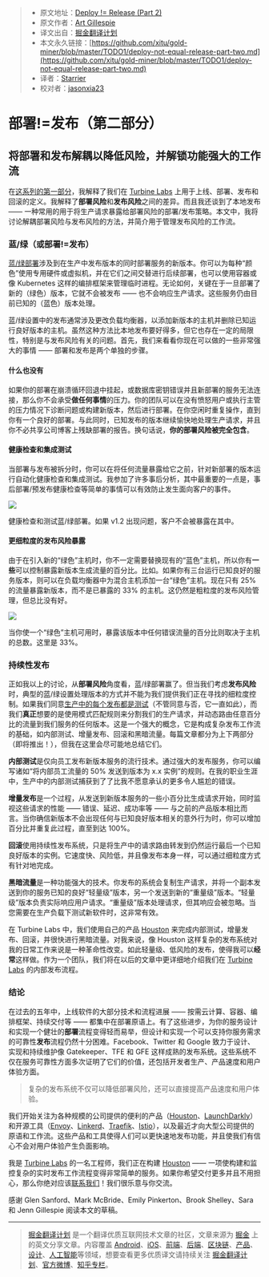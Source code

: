> * 原文地址：[Deploy != Release (Part 2)](https://blog.turbinelabs.io/deploy-not-equal-release-part-two-acbfe402a91c)
> * 原文作者：[Art Gillespie](https://blog.turbinelabs.io/@artgillespie?source=post_header_lockup)
> * 译文出自：[掘金翻译计划](https://github.com/xitu/gold-miner)
> * 本文永久链接：[https://github.com/xitu/gold-miner/blob/master/TODO1/deploy-not-equal-release-part-two.md](https://github.com/xitu/gold-miner/blob/master/TODO1/deploy-not-equal-release-part-two.md)
> * 译者：[Starrier](https://github.com/Starriers)
> * 校对者：[jasonxia23](https://github.com/jasonxia23)

# 部署!=发布（第二部分）

## 将部署和发布解耦以降低风险，并解锁功能强大的工作流

在[这系列的第一部分](https://medium.com/turbine-labs/deploy-not-equal-release-part-one-4724bc1e726b)，我解释了我们在 [Turbine Labs](https://turbinelabs.io) 上用于上线、部署、发布和回滚的定义。我解释了**部署风险**和**发布风险**之间的差异。而且我还谈到了本地发布 —— 一种常用的用于将生产请求暴露给部署风险的部署/发布策略。本文中，我将讨论解耦部署风险与发布风险的方法，并简介用于管理发布风险的工作流。

### 蓝/绿（或部署!=发布）

[蓝/绿部署](https://martinfowler.com/bliki/BlueGreenDeployment.html)涉及到在生产中发布版本的同时部署服务的新版本。你可以为每种“颜色”使用专用硬件或虚拟机，并在它们之间交替进行后续部署，也可以使用容器或像 Kubernetes 这样的编排框架来管理临时进程。无论如何，关键在于一旦部署了新的（绿色）版本，它就不会被发布 —— 也不会响应生产请求。这些服务仍由目前已知的（蓝色）版本处理。

蓝/绿设置中的发布通常涉及更改负载均衡器，以添加新版本的主机并删除已知运行良好版本的主机。虽然这种方法比本地发布要好得多，但它也存在一定的局限性，特别是与发布风险有关的问题。首先，我们来看看你现在可以做的一些非常强大的事情 —— 部署和发布是两个单独的步骤。

#### 什么也没有

如果你的部署在崩溃循环回退中挂起，或数据库密钥错误并且新部署的服务无法连接，那么你不会承受**做任何事情**的压力。你的团队可以在没有愤怒用户或执行主管的压力情况下诊断问题或构建新版本，然后进行部署。在你空闲时重复操作，直到你有一个良好的部署。与此同时，已知发布的版本继续愉快地处理生产请求，并且你不必共享公司博客上残缺部署的报告。换句话说，**你的部署风险被完全包含**。

#### 健康检查和集成测试

当部署与发布被拆分时，你可以在将任何流量暴露给它之前，针对新部署的版本运行自动化健康检查和集成测试。我参加了许多事后分析，其中最重要的一点是，事后部署/预发布健康检查等简单的事情可以有效防止发生面向客户的事件。

![](https://cdn-images-1.medium.com/max/800/1*YcCeIx4-FrWMS63ZaVqSRQ.png)

健康检查和测试蓝/绿部署。如果 v1.2 出现问题，客户不会被暴露在其中。

#### 更细粒度的发布风险暴露

由于在引入新的“绿色”主机时，你不一定需要替换现有的“蓝色”主机，所以你有**一些**可以控制暴露新版本生成流量的百分比。比如。如果你有三台运行已知良好的服务版本，则可以在负载均衡器中为混合主机添加一台“绿色”主机。现在只有 25% 的流量暴露新版本，而不是已暴露的 33% 的主机。这仍然是粗粒度的发布风险管理，但总比没有好。

![](https://cdn-images-1.medium.com/max/800/1*7D-TdjRuzt9wGX1dcMnitg.png)

当你使一个“绿色”主机可用时，暴露该版本中任何错误流量的百分比则取决于主机的总数。这里是 33%。

### 持续性发布

正如我以上的讨论，从**部署风险**角度看，蓝/绿部署赢了。但当我们考虑**发布风险**时，典型的蓝/绿设置处理版本的方式并不能为我们提供我们正在寻找的细粒度控制。如果我们同意[生产中的每个发布都是测试](https://medium.com/turbine-labs/every-release-is-a-production-test-b31d80f2bc74)（不管同意与否，它一直如此），而我们**真正**想要的是使用模式匹配规则来分割我们的生产请求，并动态路由任意百分比的流量到我们服务的任何版本。这是一个强大的概念，它是构成复杂发布工作流的基础，如内部测试、增量发布、回滚和黑暗流量。每篇文章都分为上下两部分（即将推出！），但我在这里会尽可能地总结它们。

**内部测试**是仅向员工发布新版本服务的流行技术。通过强大的发布服务，你可以编写诸如“将内部员工流量的 50% 发送到版本为 x.x 实例”的规则。在我的职业生涯中，生产中的内部测试捕获到了了比我不愿意承认的更多令人尴尬的错误。

**增量发布**是一个过程，从发送到新版本服务的一些小百分比生成请求开始，同时监视这些请求的性能 —— 错误、延迟、成功率等 —— 与之前的产品版本相比而言。当你确信新版本不会出现任何与已知良好版本相关的意外行为时，你可以增加百分比并重复此过程，直至到达 100%。

**回滚**使用持续性发布系统，只是将生产中的请求路由转发到仍然运行最后一个已知良好版本的实例。它速度快、风险低，并且像发布本身一样，可以通过细粒度方式有针对地完成。

**黑暗流量**是一种功能强大的技术。你发布的系统会复制生产请求，并将一个副本发送到你的服务已知的良好“轻量级”版本，另一个发送到新的“重量级”版本。“轻量级”版本负责实际响应用户请求。“重量级”版本处理请求，但其响应会被忽略。当您需要在生产负载下测试新软件时，这非常有效。

在 Turbine Labs 中，我们使用自己的产品 [Houston](https://turbinelabs.io) 来完成内部测试，增量发布、回滚，并很快进行黑暗流量。对我来说，像 Houston 这样复杂的发布系统对我的日常工作来说是一种革命性改变。如此轻量级、低风险的发布，使得我可以**经常**这样做。作为一个团队，我们将在以后的文章中更详细地介绍我们在 [Turbine Labs](https://turbinelabs.io) 的内部发布流程。

### 结论

在过去的五年中，上线软件的大部分技术和流程进展 —— 按需云计算、容器、编排框架、持续交付等 —— 都集中在部署原语上。有了这些进步，为你的服务设计和实现一个健壮的**部署**流程变得轻而易举，但设计和实现一个可以支持你服务需求的可靠性**发布**流程仍然十分困难。Facebook、Twitter 和 Google 致力于设计、实现和持续维护像 Gatekeeper、TFE 和 GFE 这样成熟的发布系统。这些系统不仅在服务可靠性方面多次证明了它们的价值，还包括开发者生产、产品速度和用户体验方面。

> 复杂的发布系统不仅可以降低部署风险，还可以直接提高产品速度和用户体验。

我们开始关注为各种规模的公司提供的便利的产品（[Houston](https://turbinelabs.io)、[LaunchDarkly](https://launchdarkly.com/)）和开源工具（[Envoy](https://lyft.github.io/envoy/)、[Linkerd](https://linkerd.io/)、[Traefik](https://traefik.io/)、[Istio](https://istio.io)），以及最近才向大型公司提供的原语和工作流。这些产品和工具使得人们可以更快速地发布功能，并且使我们有信心不会对用户体验产生负面影响。

我是 [Turbine Labs](https://turbinelabs.io/) 的一名工程师，我们正在构建 [Houston](https://docs.turbinelabs.io/reference/#introduction) —— 一项使构建和监控复杂的实时发布工作流程变得非常简单的服务。如果你希望交付更多并且不用担心，那么你绝对应该[联系我们](https://turbinelabs.io/contact)！我们很乐意与你交流。

感谢 Glen Sanford、Mark McBride、Emily Pinkerton、Brook Shelley、Sara 和 Jenn Gillespie 阅读本文的草稿。


---

> [掘金翻译计划](https://github.com/xitu/gold-miner) 是一个翻译优质互联网技术文章的社区，文章来源为 [掘金](https://juejin.im) 上的英文分享文章。内容覆盖 [Android](https://github.com/xitu/gold-miner#android)、[iOS](https://github.com/xitu/gold-miner#ios)、[前端](https://github.com/xitu/gold-miner#前端)、[后端](https://github.com/xitu/gold-miner#后端)、[区块链](https://github.com/xitu/gold-miner#区块链)、[产品](https://github.com/xitu/gold-miner#产品)、[设计](https://github.com/xitu/gold-miner#设计)、[人工智能](https://github.com/xitu/gold-miner#人工智能)等领域，想要查看更多优质译文请持续关注 [掘金翻译计划](https://github.com/xitu/gold-miner)、[官方微博](http://weibo.com/juejinfanyi)、[知乎专栏](https://zhuanlan.zhihu.com/juejinfanyi)。
